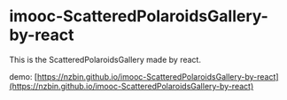 # imooc-ScatteredPolaroidsGallery-by-react
This is the ScatteredPolaroidsGallery made by react.

demo: [https://nzbin.github.io/imooc-ScatteredPolaroidsGallery-by-react](https://nzbin.github.io/imooc-ScatteredPolaroidsGallery-by-react)
